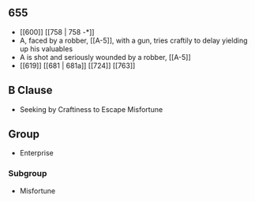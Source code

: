 ## 655
- [[600]] [[758 | 758 -*]] 
- A, faced by a robber, [[A-5]], with a gun, tries craftily to delay yielding up his valuables
- A is shot and seriously wounded by a robber, [[A-5]]
- [[619]] [[681 | 681a]] [[724]] [[763]] 

## B Clause
- Seeking by Craftiness to Escape Misfortune

## Group
- Enterprise

### Subgroup
- Misfortune

